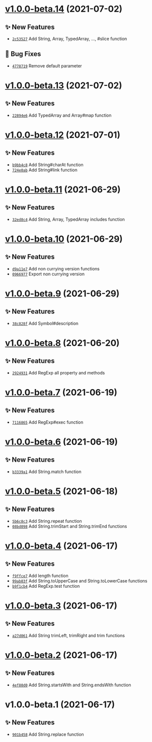 # [v1.0.0-beta.14](https://github.com/TomokiMiyauci/core-fn/compare/v1.0.0-beta.13...v1.0.0-beta.14) (2021-07-02)

## ✨ New Features
- [`2c53527`](https://github.com/TomokiMiyauci/core-fn/commit/2c53527)   Add String, Array, TypedArray, ..., #slice function 

## 🐛 Bug Fixes
- [`4778719`](https://github.com/TomokiMiyauci/core-fn/commit/4778719)   Remove default parameter

# [v1.0.0-beta.13](https://github.com/TomokiMiyauci/core-fn/compare/v1.0.0-beta.12...v1.0.0-beta.13) (2021-07-02)

## ✨ New Features
- [`22894e6`](https://github.com/TomokiMiyauci/core-fn/commit/22894e6)   Add TypedArray and Array#map function

# [v1.0.0-beta.12](https://github.com/TomokiMiyauci/core-fn/compare/v1.0.0-beta.11...v1.0.0-beta.12) (2021-07-01)

## ✨ New Features
- [`b9bb4c8`](https://github.com/TomokiMiyauci/core-fn/commit/b9bb4c8)   Add String#charAt function 
- [`724e0ab`](https://github.com/TomokiMiyauci/core-fn/commit/724e0ab)   Add String#link function

# [v1.0.0-beta.11](https://github.com/TomokiMiyauci/core-fn/compare/v1.0.0-beta.10...v1.0.0-beta.11) (2021-06-29)

## ✨ New Features
- [`32ed8c4`](https://github.com/TomokiMiyauci/core-fn/commit/32ed8c4)   Add String, Array, TypedArray includes function

# [v1.0.0-beta.10](https://github.com/TomokiMiyauci/core-fn/compare/v1.0.0-beta.9...v1.0.0-beta.10) (2021-06-29)

## ✨ New Features
- [`d9a11e7`](https://github.com/TomokiMiyauci/core-fn/commit/d9a11e7)   Add non currying version functions 
- [`0966977`](https://github.com/TomokiMiyauci/core-fn/commit/0966977)   Export non currying version

# [v1.0.0-beta.9](https://github.com/TomokiMiyauci/core-fn/compare/v1.0.0-beta.8...v1.0.0-beta.9) (2021-06-29)

## ✨ New Features
- [`38c828f`](https://github.com/TomokiMiyauci/core-fn/commit/38c828f)   Add Symbol#description

# [v1.0.0-beta.8](https://github.com/TomokiMiyauci/core-fn/compare/v1.0.0-beta.7...v1.0.0-beta.8) (2021-06-20)

## ✨ New Features
- [`2924931`](https://github.com/TomokiMiyauci/core-fn/commit/2924931)   Add RegExp all property and methods

# [v1.0.0-beta.7](https://github.com/TomokiMiyauci/core-fn/compare/v1.0.0-beta.6...v1.0.0-beta.7) (2021-06-19)

## ✨ New Features
- [`7116865`](https://github.com/TomokiMiyauci/core-fn/commit/7116865)   Add RegExp#exec function

# [v1.0.0-beta.6](https://github.com/TomokiMiyauci/core-fn/compare/v1.0.0-beta.5...v1.0.0-beta.6) (2021-06-19)

## ✨ New Features
- [`b3339a1`](https://github.com/TomokiMiyauci/core-fn/commit/b3339a1)   Add String.match function

# [v1.0.0-beta.5](https://github.com/TomokiMiyauci/core-fn/compare/v1.0.0-beta.4...v1.0.0-beta.5) (2021-06-18)

## ✨ New Features
- [`5b6c8c3`](https://github.com/TomokiMiyauci/core-fn/commit/5b6c8c3)   Add String.repeat function 
- [`08bd098`](https://github.com/TomokiMiyauci/core-fn/commit/08bd098)   Add String.trimStart and String.trimEnd functions

# [v1.0.0-beta.4](https://github.com/TomokiMiyauci/core-fn/compare/v1.0.0-beta.3...v1.0.0-beta.4) (2021-06-17)

## ✨ New Features
- [`f9ffce7`](https://github.com/TomokiMiyauci/core-fn/commit/f9ffce7)   Add length function 
- [`99ab03f`](https://github.com/TomokiMiyauci/core-fn/commit/99ab03f)   Add String.toUpperCase and String.toLowerCase functions 
- [`b9f1cb4`](https://github.com/TomokiMiyauci/core-fn/commit/b9f1cb4)   Add RegExp.test function

# [v1.0.0-beta.3](https://github.com/TomokiMiyauci/core-fn/compare/v1.0.0-beta.2...v1.0.0-beta.3) (2021-06-17)

## ✨ New Features
- [`a27d061`](https://github.com/TomokiMiyauci/core-fn/commit/a27d061)   Add String trimLeft, trimRight and trim functions

# [v1.0.0-beta.2](https://github.com/TomokiMiyauci/core-fn/compare/v1.0.0-beta.1...v1.0.0-beta.2) (2021-06-17)

## ✨ New Features
- [`4ef80d0`](https://github.com/TomokiMiyauci/core-fn/commit/4ef80d0)   Add String.startsWith and String.endsWith function

# v1.0.0-beta.1 (2021-06-17)

## ✨ New Features
- [`901b458`](https://github.com/TomokiMiyauci/core-fn/commit/901b458)   Add String.replace function
